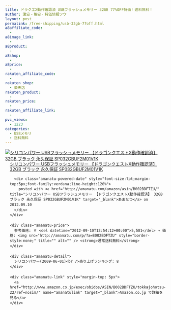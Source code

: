 ```yaml
---
title: ドラクエX動作確認済 USBフラッシュメモリー 32GB 77%OFF特価！送料無料！
author: 激安・格安・特価情報ツウ
layout: post
permalink: /free-shipping/usb-32gb-77off.html
a8affiliate_code:
  - 
a8image_link:
  - 
a8product:
  - 
a8shop:
  - 
a8price:
  - 
rakuten_affiliate_code:
  - 
rakuten_shop:
  - 楽天店
rakuten_product:
  - 
rakuten_price:
  - 
rakuten_affiliate_link:
  - 
pvc_views:
  - 1223
categories:
  - USBメモリ
  - 送料無料
---
```

<div class="amanatu-box" style="margin-bottom:0px;">
  <div class="amanatu-image" style="float:left;">
    <a href="http://www.amazon.co.jp/exec/obidos/ASIN/B002BDFTZU/tokkajohotsu-22/ref=nosim/" name="amanatulink" target="_blank"><img src="http://i0.wp.com/ecx.images-amazon.com/images/I/11qm%2BgfepkL._SL160_.jpg?w=546" alt="シリコンパワー USBフラッシュメモリー 【ドラゴンクエストX動作確認済】 32GB ブラック 永久保証 SP032GBUF2M01V1K" style="border: none;" data-recalc-dims="1" /></a>
  </div>
  
  <div class="amanatu-info" style="float:left;margin-left:15px;line-height:120%">
    <div class="amanatu-name" style="margin-bottom:10px;line-height:120%">
      <a href="http://www.amazon.co.jp/exec/obidos/ASIN/B002BDFTZU/tokkajohotsu-22/ref=nosim/" name="amanatulink" target="_blank">シリコンパワー USBフラッシュメモリー 【ドラゴンクエストX動作確認済】 32GB ブラック 永久保証 SP032GBUF2M01V1K</a> 
      
      <div class="amanatu-powered-date" style="font-size:7pt;margin-top:5px;font-family:verdana;line-height:120%">
        posted with <a href="http://amanatu.com/amazon/asin/B002BDFTZU/" title="シリコンパワー USBフラッシュメモリー 【ドラゴンクエストX動作確認済】 32GB ブラック 永久保証 SP032GBUF2M01V1K" target="_blank">あまなつ</a> on 2012.09.10
      </div>
    </div>
    
    <div class="amanatu-price">
      参考価格: ￥ <del datetime="2012-09-10T13:54:12+00:00">5,581</del> → 価格: <img src="http://amanatu.com/p/?a=B002BDFTZU" style="border-style:none;" title="" alt="" /> <strong>通常送料無料</strong>
    </div>
    
    <div class="amanatu-detail">
      シリコンパワー(2009-06-01)<br />売り上げランキング: 8
    </div>
    
    <div class="amanatu-link" style="margin-top: 5px">
      <a href="http://www.amazon.co.jp/exec/obidos/ASIN/B002BDFTZU/tokkajohotsu-22/ref=nosim/" name="amanatulink" target="_blank">Amazon.co.jp で詳細を見る</a>
    </div>
  </div>
  
  <div class="amanatu-footer" style="clear: left">
  </div>
</div>